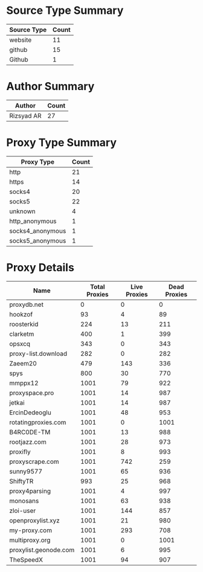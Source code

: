 # Source Type Summary

| Source Type | Count |
|-------------|-------|
| website | 11 |
| github | 15 |
| Github | 1 |


# Author Summary

| Author | Count |
|--------|-------|
| Rizsyad AR | 27 |


# Proxy Type Summary

| Proxy Type | Count |
|------------|-------|
| http | 21 |
| https | 14 |
| socks4 | 20 |
| socks5 | 22 |
| unknown | 4 |
| http_anonymous | 1 |
| socks4_anonymous | 1 |
| socks5_anonymous | 1 |


# Proxy Details

| Name | Total Proxies | Live Proxies | Dead Proxies |
|------|---------------|--------------|---------------|
| proxydb.net | 0 | 0 | 0 |
| hookzof | 93 | 4 | 89 |
| roosterkid | 224 | 13 | 211 |
| clarketm | 400 | 1 | 399 |
| opsxcq | 343 | 0 | 343 |
| proxy-list.download | 282 | 0 | 282 |
| Zaeem20 | 479 | 143 | 336 |
| spys | 800 | 30 | 770 |
| mmppx12 | 1001 | 79 | 922 |
| proxyspace.pro | 1001 | 14 | 987 |
| jetkai | 1001 | 14 | 987 |
| ErcinDedeoglu | 1001 | 48 | 953 |
| rotatingproxies.com | 1001 | 0 | 1001 |
| B4RC0DE-TM | 1001 | 13 | 988 |
| rootjazz.com | 1001 | 28 | 973 |
| proxifly | 1001 | 8 | 993 |
| proxyscrape.com | 1001 | 742 | 259 |
| sunny9577 | 1001 | 65 | 936 |
| ShiftyTR | 993 | 25 | 968 |
| proxy4parsing | 1001 | 4 | 997 |
| monosans | 1001 | 63 | 938 |
| zloi-user | 1001 | 144 | 857 |
| openproxylist.xyz | 1001 | 21 | 980 |
| my-proxy.com | 1001 | 293 | 708 |
| multiproxy.org | 1001 | 0 | 1001 |
| proxylist.geonode.com | 1001 | 6 | 995 |
| TheSpeedX | 1001 | 94 | 907 |
